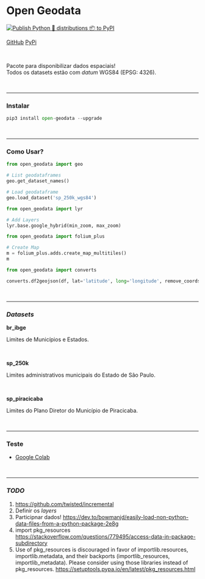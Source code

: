 # Open Geodata

[![Publish Python 🐍 distributions 📦 to PyPI](https://github.com/open-geodata/open-geodata/actions/workflows/publish-to-pypi.yml/badge.svg)](https://github.com/open-geodata/open-geodata/actions/workflows/publish-to-pypi.yml)

[GitHub](https://github.com/open-geodata/open-geodata)
[PyPi](https://pypi.org/project/open-geodata/)

<br>

Pacote para disponibilizar dados espaciais!
<br>
Todos os datasets estão com _datum_ WGS84 (EPSG: 4326).

<br>

---

### Instalar

```python
pip3 install open-geodata --upgrade
```

<br>

---

### Como Usar?

```python
from open_geodata import geo

# List geodataframes
geo.get_dataset_names()

# Load geodataframe
geo.load_dataset('sp_250k_wgs84')
```

```python
from open_geodata import lyr

# Add Layers
lyr.base.google_hybrid(min_zoom, max_zoom)
```

```python
from open_geodata import folium_plus

# Create Map
m = folium_plus.adds.create_map_multitiles()
m
```

```python
from open_geodata import converts

converts.df2geojson(df, lat='latitude', long='longitude', remove_coords_properties=True)
```

<br>

---

### _Datasets_

**br_ibge**

Limites de Municípios e Estados.

<br>

**sp_250k**

Limites administrativos municipais do Estado de São Paulo.

<br>

**sp_piracicaba**

Limites do Plano Diretor do Município de Piracicaba.

<br>

---

### Teste

- [Google Colab](https://colab.research.google.com/drive/1s_w9t599OstJ0KS99NusH2EVGYa5twMh?usp=sharing)

<br>

---

### _TODO_

1. <https://github.com/twisted/incremental>
2. Definir os _layers_
3. Participnar dados! https://dev.to/bowmanjd/easily-load-non-python-data-files-from-a-python-package-2e8g
4. import pkg_resources https://stackoverflow.com/questions/779495/access-data-in-package-subdirectory
5. Use of pkg_resources is discouraged in favor of importlib.resources, importlib.metadata, and their backports (importlib_resources, importlib_metadata). Please consider using those libraries instead of pkg_resources. https://setuptools.pypa.io/en/latest/pkg_resources.html
